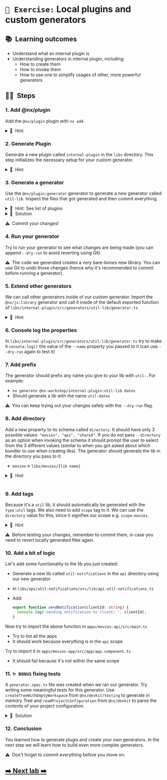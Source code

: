 # `📖 Exercise:` Local plugins and custom generators

## 📚&nbsp;&nbsp;**Learning outcomes**

- Understand what an internal plugin is
- Understanding generators in internal plugin, including:
  - How to create them
  - How to invoke them
  - How to use one to simplify usages of other, more powerful generators

## 🏋️‍♀️&nbsp;&nbsp;Steps

### 1. Add @nx/plugin

Add the `@nx/plugin` plugin with `nx add`.

<details>
  <summary>🐳&nbsp;&nbsp;Hint</summary>

    ```bash
    npx nx add @nx/plugin
    ```

</details>

### 2. Generate Plugin

Generate a new plugin called `internal-plugin` in the `libs` directory. This step initializes the necessary setup for your custom generator.

<details>
  <summary>🐳&nbsp;&nbsp;Hint</summary>

    ```bash
    nx generate @nx/plugin:plugin libs/internal-plugin
    ```

</details>

### 3. Generate a generator

Use the `@nx/plugin:generator` generator to generate a new generator called `util-lib`. Inspect the files that got generated and then commit everything.

<details>
  <summary>🐳&nbsp;&nbsp;Hint: See list of plugins</summary>

Run `npx nx list` to see the list of installed plugins. Then run `npx nx list @nx/plugin` to see what generators are available.

```bash
 NX   Local workspace plugins:

@nx-workshop/internal-plugin (generators)


 NX   Installed plugins:

@angular-devkit/build-angular (executors)
@angular/animations
@angular/cli
...
```

</details>

<details>
  <summary>🐳&nbsp;&nbsp;Solution</summary>
  To generate a generator into our `@nx-workshop\internal-plugin` plugin, we can run:

    ```bash
    npx nx generate @nx/plugin:generator libs/internal-plugin/src/generators/util-lib --name=util-lib
    ```

</details>

⚠️&nbsp;&nbsp;Commit your changes!

### 4. Run your generator

Try to run your generator to see what changes are being made (you can append `--dry-run` to avoid reverting using Git).

⚠️&nbsp;&nbsp;The code we generated creates a very bare-bones new library. You can use Git to undo those changes (hence why it's recommended to commit before running a generator).

### 5. Extend other generators

We can call other generators inside of our custom generator. Import the `@nx/js:library` generator and call it inside of the default exported function of `libs/internal-plugin/src/generators/util-lib/generator.ts`

<details>
<summary>🐳&nbsp;&nbsp;Hint</summary>

```typescript
import { libraryGenerator } from '@nx/js';

export default async function (tree: Tree, options: UtilLibGeneratorSchema) {
  await libraryGenerator(tree, {
    directory: options.name,
  });
  // comment the rest of the code
  await formatFiles(tree);
}
```

</details>

### 6. Console log the properties

In `libs/internal-plugin/src/generators/util-lib/generator.ts` try to make it `console.log()` the value of the `--name` property you passed to it (can use `--dry-run` again to test it)

### 7. Add prefix

The generator should prefix any name you give to your lib with `util-`. For example:

- `nx generate @nx-workshop/internal-plugin:util-lib dates`
- Should generate a lib with the name `util-dates`

⚠️&nbsp;&nbsp;You can keep trying out your changes safely with the `--dry-run` flag.️

### 8. Add directory

Add a new property to its schema called `directory`. It should have only 3 possible values:
`"movies", "api", "shared"`. If you do not pass `--directory` as an option when invoking the
schema it should prompt the user to select from the 3 different values (similar to when you got
asked about which bundler to use when creating libs). The generator should generate the lib in the directory you pass to it:

- `movies`-> `libs/movies/{lib name}`

<details>
<summary>🐳&nbsp;&nbsp;Hint</summary>

[Adding dynamic prompts](https://nx.dev/recipes/generators/generator-options#adding-dynamic-prompts)

</details>
<br />

### 9. Add tags

Because it's a `util` lib, it should automatically be generated with the `type:util` tags. We also need to add `scope` tag to it. We can use the `directory` value for this, since it signifies our scope e.g. `scope:movies`.

<details>
<summary>🐳&nbsp;&nbsp;Hint</summary>

Consult the `@nx/js:lib` [docs](https://nx.dev/packages/js/generators/library)
for possible options you can pass to it.

</details>

⚠️&nbsp;&nbsp;Before testing your changes, remember to commit them, in case you need to revert
locally generated files again.

### 10. Add a bit of logic

Let's add some functionality to the lib you just created:

- Generate a new lib called `util-notifications` in the `api` directory using our new generator
- In `libs/api/util-notifications/src/lib/api-util-notifications.ts`
- Add:

  ```typescript
  export function sendNotification(clientId: string) {
    console.log('sending notification to client: ', clientId);
  }
  ```

Now try to import the above function in `apps/movies-api/src/main.ts`

- Try to lint all the apps
- It should work because everything is in the `api` scope

Try to import it in `apps/movies-app/src/app/app.component.ts`

- It should fail because it's not within the same scope

### 11. `✨ BONUS` fixing tests

A `generator.spec.ts` file was created when we ran our generator. Try writing some meaningful tests for this generator. Use `createTreeWithEmptyWorkspace` from `@nx/devkit/testing` to generate in memory Tree and `readProjectConfiguration` from `@nx/devkit` to parse the contents of your project configuration.

<details>
<summary>🐳&nbsp;&nbsp;Solution</summary>

```typescript
import { createTreeWithEmptyWorkspace } from '@nx/devkit/testing';
import { Tree, readProjectConfiguration } from '@nx/devkit';

import generator from './generator';
import { UtilLibGeneratorSchema } from './schema';

describe('util-lib generator', () => {
  let appTree: Tree;
  const options: UtilLibGeneratorSchema = { name: 'foo', directory: 'movies' };

  beforeEach(() => {
    appTree = createTreeWithEmptyWorkspace();
  });

  it('should add util to the name and add appropriate tags', async () => {
    await generator(appTree, options);
    const config = readProjectConfiguration(appTree, 'movies-util-foo');
    expect(config).toBeDefined();
    expect(config.tags).toEqual(['type:util', 'scope:movies']);
  });
});
```

</details>

### 12. Conclusion

You learned how to generate plugis and create your own generators. In the next step we will learn how to build even more complex generators.

⚠️&nbsp;&nbsp;Don't forget to commit everything before you move on.

## [➡️ Next lab ➡️](./complex-generators.md)
